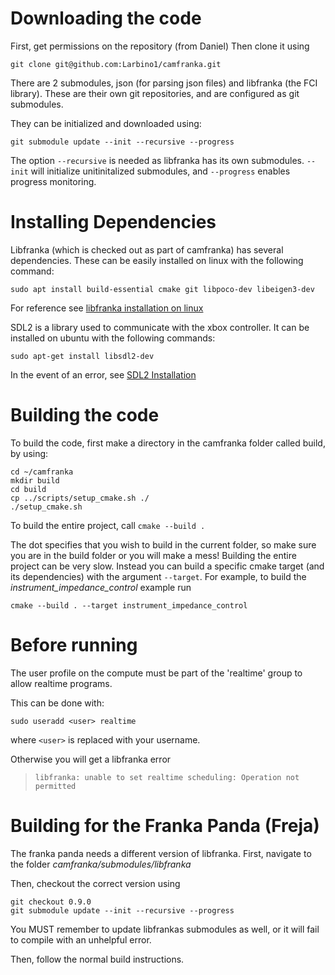 # Downloading the code 

First, get permissions on the repository (from Daniel) 
Then clone it using

`git clone git@github.com:Larbino1/camfranka.git`

There are 2 submodules, json (for parsing json files) and libfranka (the FCI library). These are their own git repositories, and are configured as git submodules.

They can be initialized and downloaded using:

`git submodule update --init --recursive --progress`

The option `--recursive` is needed as libfranka has its own submodules. `--init` will initialize unitinitalized submodules, and `--progress` enables progress monitoring.

# Installing Dependencies

Libfranka (which is checked out as part of camfranka) has several dependencies. These can be easily installed on linux with the following command:

`sudo apt install build-essential cmake git libpoco-dev libeigen3-dev`

For reference see [libfranka installation on linux](https://frankaemika.github.io/docs/installation_linux.html)

SDL2 is a library used to communicate with the xbox controller. It can be installed on ubuntu with the following commands:

`sudo apt-get install libsdl2-dev`

In the event of an error, see [SDL2 Installation](https://wiki.libsdl.org/SDL2/Installation)


# Building the code

To build the code, first make a directory in the camfranka folder called build, by using:

```
cd ~/camfranka
mkdir build
cd build
cp ../scripts/setup_cmake.sh ./
./setup_cmake.sh
```

To build the entire project, call `cmake --build .`

The dot specifies that you wish to build in the current folder, so make sure you are in the build folder or you will make a mess! Building the entire project can be very slow. Instead you can build a specific cmake target (and its dependencies) with the argument `--target`. For example, to build the *instrument_impedance_control* example run

`cmake --build . --target instrument_impedance_control`

# Before running

The user profile on the compute must be part of the 'realtime' group to allow realtime programs.

This can be done with:

`sudo useradd <user> realtime`

where `<user>` is replaced with your username.

Otherwise you will get a libfranka error

>`libfranka: unable to set realtime scheduling: Operation not permitted`

# Building for the Franka Panda (Freja)

The franka panda needs a different version of libfranka. First, navigate to the folder *camfranka/submodules/libfranka*

Then, checkout the correct version using 

```
git checkout 0.9.0
git submodule update --init --recursive --progress
```

You MUST remember to update libfrankas submodules as well, or it will fail to compile with an unhelpful error.

Then, follow the normal build instructions.


